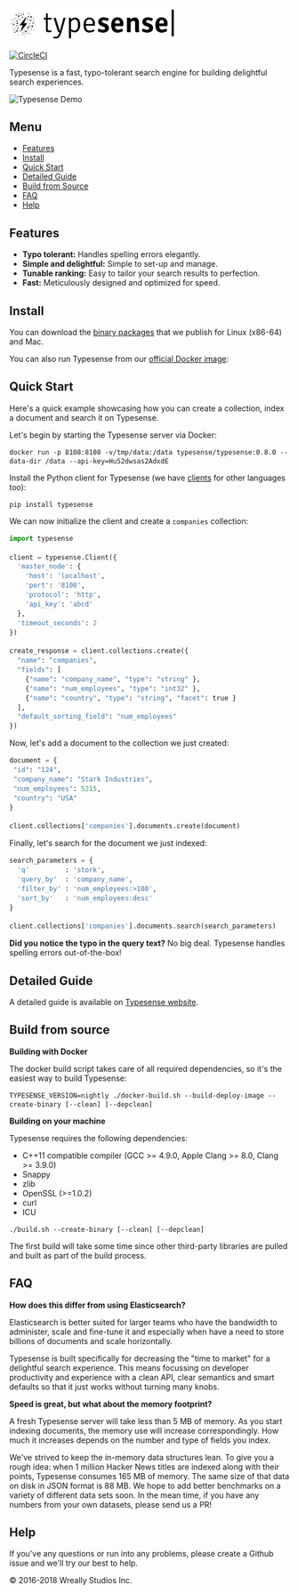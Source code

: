 <a href="https://typesense.org"><img src="assets/typesense_medium.png?raw=true" alt="Typesense" width="298" /></a> 

[![CircleCI](https://circleci.com/gh/typesense/typesense.svg?style=shield&circle-token=1addd775339738a3d90869ddd8201110d561feaa)](https://circleci.com/gh/typesense/typesense)

Typesense is a fast, typo-tolerant search engine for building delightful search experiences.

<img src="assets/typesense_books_demo.gif?raw=true" alt="Typesense Demo" width="459" />

## Menu

- [Features](#features)
- [Install](#install)
- [Quick Start](#quick-start)
- [Detailed Guide](#detailed-guide)
- [Build from Source](#build-from-source)
- [FAQ](#faq)
- [Help](#help)

## Features

- **Typo tolerant:** Handles spelling errors elegantly.
- **Simple and delightful:** Simple to set-up and manage.
- **Tunable ranking:** Easy to tailor your search results to perfection.
- **Fast:** Meticulously designed and optimized for speed.

## Install

You can download the [binary packages](https://typesense.org/downloads) that we publish for 
Linux (x86-64) and Mac.

You can also run Typesense from our [official Docker image](https://hub.docker.com/r/typesense/typesense):

## Quick Start

Here's a quick example showcasing how you can create a collection, index a document and search it on Typesense.
 
Let's begin by starting the Typesense server via Docker:

```
docker run -p 8108:8108 -v/tmp/data:/data typesense/typesense:0.8.0 --data-dir /data --api-key=Hu52dwsas2AdxdE
```

Install the Python client for Typesense (we have [clients](https://typesense.org/api/#api-clients) for other languages too):
 
```
pip install typesense
```

We can now initialize the client and create a `companies` collection:

```python
import typesense

client = typesense.Client({
  'master_node': {
    'host': 'localhost',
    'port': '8108',
    'protocol': 'http',
    'api_key': 'abcd'
  },
  'timeout_seconds': 2
})

create_response = client.collections.create({
  "name": "companies",
  "fields": [
    {"name": "company_name", "type": "string" },
    {"name": "num_employees", "type": "int32" },
    {"name": "country", "type": "string", "facet": true }
  ],
  "default_sorting_field": "num_employees"
})
```

Now, let's add a document to the collection we just created:

```python
document = {
 "id": "124",
 "company_name": "Stark Industries",
 "num_employees": 5215,
 "country": "USA"
}

client.collections['companies'].documents.create(document)
```

Finally, let's search for the document we just indexed:

```python
search_parameters = {
  'q'         : 'stork',
  'query_by'  : 'company_name',
  'filter_by' : 'num_employees:>100',
  'sort_by'   : 'num_employees:desc'
}

client.collections['companies'].documents.search(search_parameters)
```

**Did you notice the typo in the query text?** No big deal. Typesense handles spelling errors out-of-the-box!

## Detailed Guide

A detailed guide is available on [Typesense website](https://typesense.org/guide). 

## Build from source

**Building with Docker**

The docker build script takes care of all required dependencies, so it's the easiest way to build Typesense:

```
TYPESENSE_VERSION=nightly ./docker-build.sh --build-deploy-image --create-binary [--clean] [--depclean]
```

**Building on your machine**

Typesense requires the following dependencies: 

* C++11 compatible compiler (GCC >= 4.9.0, Apple Clang >= 8.0, Clang >= 3.9.0)
* Snappy
* zlib
* OpenSSL (>=1.0.2)
* curl
* ICU

```
./build.sh --create-binary [--clean] [--depclean]
```

The first build will take some time since other third-party libraries are pulled and built as part of the build process.

## FAQ

**How does this differ from using Elasticsearch?**

Elasticsearch is better suited for larger teams who have the bandwidth to administer, scale and fine-tune it and 
especially when have a need to store billions of documents and scale horizontally. 

Typesense is built specifically for decreasing the "time to market" for a delightful search experience. This means 
focussing on developer productivity and experience with a clean API, clear semantics and smart defaults so that it just 
works without turning many knobs.

**Speed is great, but what about the memory footprint?**

A fresh Typesense server will take less than 5 MB of memory. As you start indexing documents, the memory use will 
increase correspondingly. How much it increases depends on the number and type of fields you index. 

We've strived to keep the in-memory data structures lean. To give you a rough idea: when 1 million 
Hacker News titles are indexed along with their points, Typesense consumes 165 MB of memory. The same size of that data 
on disk in JSON format is 88 MB. We hope to add better benchmarks on a variety of different data sets soon. 
In the mean time, if you have any numbers from your own datasets, please send us a PR!

## Help

If you've any questions or run into any problems, please create a Github issue and we'll try our best to help.

&copy; 2016-2018 Wreally Studios Inc.
